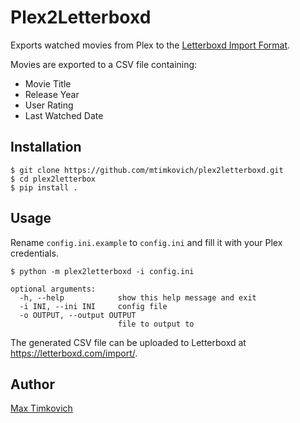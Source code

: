 # Plex2Letterboxd

Exports watched movies from Plex to the [Letterboxd Import Format][import].

Movies are exported to a CSV file containing:
* Movie Title
* Release Year
* User Rating
* Last Watched Date

## Installation

```
$ git clone https://github.com/mtimkovich/plex2letterboxd.git
$ cd plex2letterbox
$ pip install .
```

## Usage

Rename `config.ini.example` to `config.ini` and fill it with your Plex credentials.

```
$ python -m plex2letterboxd -i config.ini
```

```
optional arguments:
  -h, --help            show this help message and exit
  -i INI, --ini INI     config file
  -o OUTPUT, --output OUTPUT
                        file to output to
```

The generated CSV file can be uploaded to Letterboxd at https://letterboxd.com/import/.

## Author

[Max Timkovich][profile]

[import]: https://letterboxd.com/about/importing-data/
[profile]: https://letterboxd.com/djswerve/
